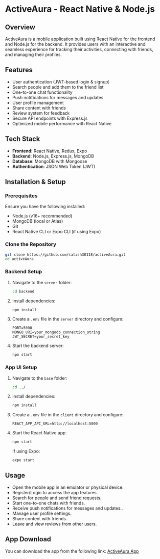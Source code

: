# ActiveAura - React Native & Node.js

## Overview
ActiveAura is a mobile application built using React Native for the frontend and Node.js for the backend. It provides users with an interactive and seamless experience for tracking their activities, connecting with friends, and managing their profiles.

## Features
- User authentication (JWT-based login & signup)
- Search people and add them to the friend list
- One-to-one chat functionality
- Push notifications for messages and updates
- User profile management
- Share content with friends
- Review system for feedback
- Secure API endpoints with Express.js
- Optimized mobile performance with React Native

## Tech Stack
- **Frontend**: React Native, Redux, Expo
- **Backend**: Node.js, Express.js, MongoDB
- **Database**: MongoDB with Mongoose
- **Authentication**: JSON Web Token (JWT)

## Installation & Setup

### Prerequisites
Ensure you have the following installed:
- Node.js (v16+ recommended)
- MongoDB (local or Atlas)
- Git
- React Native CLI or Expo CLI (if using Expo)

### Clone the Repository
```sh
git clone https://github.com/satish30118/activeAura.git
cd activeAura
```

### Backend Setup
1. Navigate to the `server` folder:
   ```sh
   cd backend
   ```
2. Install dependencies:
   ```sh
   npm install
   ```
3. Create a `.env` file in the `server` directory and configure:
   ```env
   PORT=5000
   MONGO_URI=your_mongodb_connection_string
   JWT_SECRET=your_secret_key
   ```
4. Start the backend server:
   ```sh
   npm start
   ```

### App UI Setup
1. Navigate to the `base` folder:
   ```sh
   cd ../
   ```
2. Install dependencies:
   ```sh
   npm install
   ```
3. Create a `.env` file in the `client` directory and configure:
   ```env
   REACT_APP_API_URL=http://localhost:5000
   ```
4. Start the React Native app:
   ```sh
   npm start
   ```
   If using Expo:
   ```sh
   expo start
   ```

## Usage
- Open the mobile app in an emulator or physical device.
- Register/Login to access the app features.
- Search for people and send friend requests.
- Start one-to-one chats with friends.
- Receive push notifications for messages and updates..
- Manage user profile settings.
- Share content with friends.
- Leave and view reviews from other users.


## App Download
You can download the app from the following link:
[ActiveAura App](https://drive.google.com/drive/folders/1r_1QPlAmetdjb9XEDPkJeRs6hvmfyZay)


